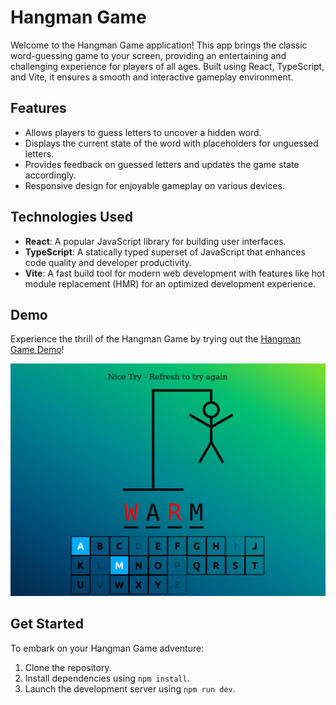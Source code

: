 # Hangman Game

Welcome to the Hangman Game application! This app brings the classic word-guessing game to your screen, providing an entertaining and challenging experience for players of all ages. Built using React, TypeScript, and Vite, it ensures a smooth and interactive gameplay environment.

## Features

- Allows players to guess letters to uncover a hidden word.
- Displays the current state of the word with placeholders for unguessed letters.
- Provides feedback on guessed letters and updates the game state accordingly.
- Responsive design for enjoyable gameplay on various devices.

## Technologies Used

- **React**: A popular JavaScript library for building user interfaces.
- **TypeScript**: A statically typed superset of JavaScript that enhances code quality and developer productivity.
- **Vite**: A fast build tool for modern web development with features like hot module replacement (HMR) for an optimized development experience.

## Demo

Experience the thrill of the Hangman Game by trying out the [Hangman Game Demo]([https://example-hangman-game-demo.netlify.app/](https://rococo-tarsier-97c5c6.netlify.app/))!

<img src="/demo.png"/>

## Get Started

To embark on your Hangman Game adventure:

1. Clone the repository.
2. Install dependencies using `npm install`.
3. Launch the development server using `npm run dev`.
